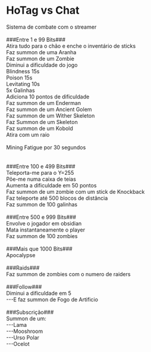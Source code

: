 # HoTag vs Chat<br>
Sistema de combate com o streamer<br>
<br>
###Entre 1 e 99 Bits###<br>
Atira tudo para o chão e enche o inventário de sticks<br>
Faz summon de uma Aranha<br>
Faz summon de um Zombie<br>
Diminui a dificuldade do jogo<br>
Blindness 15s<br>
Poison 15s<br>
Levitating 10s<br>
5x Galinhas<br>
Adiciona 10 pontos de dificuldade<br>
Faz summon de um Enderman<br>
Faz summon de um Ancient Golem<br>
Faz summon de um Wither Skeleton<br>
Faz Summon de um Skeleton<br>
Faz summon de um Kobold<br>
Atira com um raio<br>	
Mining Fatigue por 30 segundos<br>  
<br>
###Entre 100 e 499 Bits###<br>
Teleporta-me para o Y=255<br>
Põe-me numa caixa de teias<br>
Aumenta a dificuldade em 50 pontos<br>
Faz summon de um zombie com um stick de Knockback<br> 
Faz teleporte até 500 blocos de distância<br>
Faz summon de 100 galinhas<br>
<br>
###Entre 500 e 999 Bits###<br>
Envolve o jogador em obsidian<br>
Mata instantaneamente o player<br>
Faz summon de 100 zombies<br>
<br>
###Mais que 1000 Bits###<br>
Apocalypse<br>
<br>
###Raids###<br>
Faz summon de zombies com o numero de raiders<br>
<br>
###Follow###<br>
Diminui a dificuldade em 5<br>
---E faz summon de Fogo de Artificio<br>
<br>
###Subscrição###<br>
Summon de um:<br>
---Lama<br>
---Mooshroom<br>
---Urso Polar<br>
---Ocelot<br>